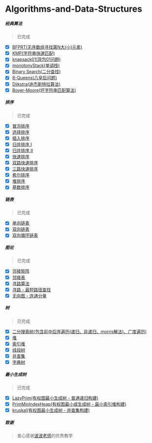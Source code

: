 # Algorithms-and-Data-Structures

##### 经典算法
> 已完成
- [x] [BFPRT(无序数组寻找第N大(小)元素)](https://github.com/biaodigit/JavaScriptAlgorithms/blob/master/Classical%20algorithm%20problem/BFPRT.html)
- [x] [KMP(字符串快速匹配)](https://github.com/biaodigit/JavaScriptAlgorithms/blob/master/Classical%20algorithm%20problem/KMP.html)
- [x] [knapsack01(背包01问题)](https://github.com/biaodigit/JavaScriptAlgorithms/blob/master/Classical%20algorithm%20problem/knapsack01.html)
- [x] [monotonyStack(单调栈)](https://github.com/biaodigit/JavaScriptAlgorithms/blob/master/Classical%20algorithm%20problem/monotonyStack.html)
- [x] [Binary Search(二分查找)](https://github.com/biaodigit/JavaScriptAlgorithms/blob/master/Classical%20algorithm%20problem/Binary%20Search.html)
- [x] [8-Queens(八皇后问题)](https://github.com/biaodigit/JavaScriptAlgorithms/blob/master/Classical%20algorithm%20problem/8-Queens.html)
- [x] [Dijkstra(迪杰斯特拉算法)](https://github.com/biaodigit/JavaScriptAlgorithms/blob/master/Classical%20algorithm%20problem/Dijkstra.html)
- [x] [Boyer-Moore(坏字符串匹配算法)](https://github.com/biaodigit/JavaScriptAlgorithms/blob/master/Classical%20algorithm%20problem/Boyer-Moore.html)

##### 排序
> 已完成
- [x] [冒泡排序](https://github.com/biaodigit/JavaScriptAlgorithms/blob/master/Sort/BubbleSort.html)
- [x] [选择排序](https://github.com/biaodigit/JavaScriptAlgorithms/blob/master/Sort/SelectSort.html)
- [x] [插入排序](https://github.com/biaodigit/JavaScriptAlgorithms/blob/master/Sort/InsertionSort.html)
- [x] [归并排序 I](https://github.com/biaodigit/JavaScriptAlgorithms/blob/master/Sort/MergeSort.html)
- [x] [归并排序 II](https://github.com/biaodigit/JavaScriptAlgorithms/blob/master/Sort/MergeSort%20Bottom.html)
- [x] [快速排序](https://github.com/biaodigit/JavaScriptAlgorithms/blob/master/Sort/Quick%20Sort.html)
- [x] [双路快速排序](https://github.com/biaodigit/JavaScriptAlgorithms/blob/master/Sort/Double%20Way%20Quick%20Sort.html)
- [x] [三路快速排序](https://github.com/biaodigit/JavaScriptAlgorithms/blob/master/Sort/ThreeWayQuickSort.html)
- [x] [希尔排序](https://github.com/biaodigit/JavaScriptAlgorithms/blob/master/Sort/Shell%20Sort.html)
- [x] [堆排序](https://github.com/biaodigit/JavaScriptAlgorithms/blob/master/Sort/Heap%20Sort.html)
- [x] [基数排序](https://github.com/biaodigit/JavaScriptAlgorithms/blob/master/Sort/Radix%20Sort.html)

##### 链表
> 已完成
- [x] [单向链表](https://github.com/biaodigit/JavaScriptAlgorithms/blob/master/Linked%20list/Linked%20List.html)
- [x] [双向链表](https://github.com/biaodigit/JavaScriptAlgorithms/blob/master/Linked%20list/Double%20LinkedList.html)
- [x] [双向循环链表](https://github.com/biaodigit/JavaScriptAlgorithms/blob/master/Linked%20list/DoubleLoopLinkedList.html)

##### 图论
> 已完成
- [x] [邻接矩阵](https://github.com/biaodigit/JavaScriptAlgorithms/blob/master/Graph%20Basics/Adjacency%20Matrix.html)
- [x] [邻接表](https://github.com/biaodigit/JavaScriptAlgorithms/blob/master/Graph%20Basics/Adjacency%20Lists.html)
- [x] [寻路算法](https://github.com/biaodigit/JavaScriptAlgorithms/blob/master/Graph%20Basics/FindPath.html)
- [x] [寻路 - 最短路径查找](https://github.com/biaodigit/JavaScriptAlgorithms/blob/master/Graph%20Basics/ShortestPath.html)
- [x] [无向图 - 连通分量](https://github.com/biaodigit/JavaScriptAlgorithms/blob/master/Graph%20Basics/Graph%20Order.html)

##### 树
> 已完成
- [x] [二分搜索树(包含前中后序遍历(递归、非递归、morris解法)、广度遍历)](https://github.com/biaodigit/JavaScriptAlgorithms/blob/master/Tree/Binary%20Search%20Tree.html)
- [x] [堆](https://github.com/biaodigit/JavaScriptAlgorithms/blob/master/Tree/Heap.html)
- [x] [索引堆](https://github.com/biaodigit/JavaScriptAlgorithms/blob/master/Tree/IndexHeap.html)
- [x] [线段树](https://github.com/biaodigit/JavaScriptAlgorithms/blob/master/Tree/Segment%20Tree.html)
- [x] [并查集](https://github.com/biaodigit/JavaScriptAlgorithms/blob/master/Tree/Trie.html)
- [x] [字典树](https://github.com/biaodigit/JavaScriptAlgorithms/blob/master/Tree/Trie.html)

##### 最小生成树
> 已完成
- [x] [LazyPrim(有权图最小生成树 - 普通递归构建)](https://github.com/biaodigit/JavaScriptAlgorithms/blob/master/Minimum%20Span%20Tree/LazyPrim.html)
- [x] [PrimMinIndexHeap(有权图最小成生成树 - 最小索引堆构建)](https://github.com/biaodigit/JavaScriptAlgorithms/blob/master/Minimum%20Span%20Tree/PrimMinIndexHeap.html)
- [x] [kruskal(有权图最小生成树 - 并查集构建)](https://github.com/biaodigit/JavaScriptAlgorithms/blob/master/Minimum%20Span%20Tree/kruskal.html)

##### 致谢
> 衷心感谢[波波老师](https://github.com/liuyubobobo)的优秀教学

